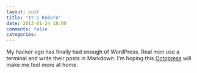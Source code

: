 ```yaml
---
layout: post
title: "It's Reborn"
date: 2013-01-24 18:00
comments: false
categories:
---
```


My hacker ego has finally had enough of WordPress. Real men use a terminal and write their posts in Markdown. I'm hoping this [Octopress](http://octopress.org) will make me feel more at home.
